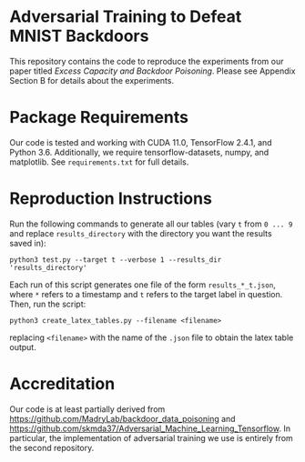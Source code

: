 # Adversarial Training to Defeat MNIST Backdoors

This repository contains the code to reproduce the experiments from our paper titled _Excess Capacity and Backdoor Poisoning_. Please see Appendix Section B for details about the experiments.

# Package Requirements
Our code is tested and working with CUDA 11.0, TensorFlow 2.4.1, and Python 3.6. Additionally, we require tensorflow-datasets, numpy, and matplotlib. See `requirements.txt` for full details.

# Reproduction Instructions
Run the following commands to generate all our tables (vary `t` from `0 ... 9` and replace `results_directory` with the directory you want the results saved in):

`python3 test.py --target t --verbose 1 --results_dir 'results_directory'`

Each run of this script generates one file of the form `results_*_t.json`, where `*` refers to a timestamp and `t` refers to the target label in question. Then, run the script:

`python3 create_latex_tables.py --filename <filename>` 

replacing `<filename>` with the name of the `.json` file to obtain the latex table output.

# Accreditation
Our code is at least partially derived from https://github.com/MadryLab/backdoor_data_poisoning and https://github.com/skmda37/Adversarial_Machine_Learning_Tensorflow. In particular, the implementation of adversarial training we use is entirely from the second repository.
